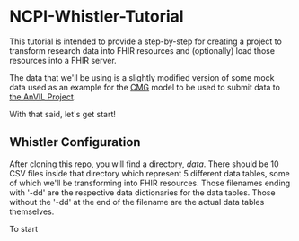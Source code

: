 # NCPI-Whistler-Tutorial
This tutorial is intended to provide a step-by-step for creating a project to transform research data into FHIR resources and (optionally) load those resources into a FHIR server. 

The data that we'll be using is a slightly modified version of some mock data used as an example 
for the [CMG](https://www.genome.gov/Funded-Programs-Projects/NHGRI-Genome-Sequencing-Program/Centers-for-Mendelian-Genomics-CMG) model to be used to submit data to [the AnVIL Project](https://anvilproject.org/). 

With that said, let's get start!



## Whistler Configuration
After cloning this repo, you will find a directory, *data*. There should be 10 CSV files inside that directory which represent 5 different data tables, some of which we'll be transforming into FHIR resources. Those filenames ending with '-dd' are the respective data dictionaries for the data tables. Those without the '-dd' at the end of the filename are the actual data tables themselves. 

To start
